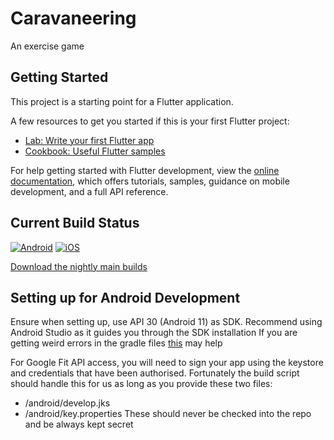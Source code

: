 # Caravaneering

An exercise game

## Getting Started

This project is a starting point for a Flutter application.

A few resources to get you started if this is your first Flutter project:

- [Lab: Write your first Flutter app](https://docs.flutter.dev/get-started/codelab)
- [Cookbook: Useful Flutter samples](https://docs.flutter.dev/cookbook)

For help getting started with Flutter development, view the
[online documentation](https://docs.flutter.dev/), which offers tutorials,
samples, guidance on mobile development, and a full API reference.

## Current Build Status
[![Android](https://github.com/implex001/DECO3801Narhwals/actions/workflows/dart.yml/badge.svg)](https://github.com/implex001/DECO3801Narhwals/actions/workflows/dart.yml)
[![iOS](https://github.com/implex001/DECO3801Narhwals/actions/workflows/ci_ios.yml/badge.svg)](https://github.com/implex001/DECO3801Narhwals/actions/workflows/ci_ios.yml)

[Download the nightly main builds](https://github.com/implex001/DECO3801Narhwals/actions/workflows/dart.yml)

## Setting up for Android Development
Ensure when setting up, use API 30 (Android 11) as SDK. Recommend using Android 
Studio as it guides you through the SDK installation
If you are getting weird errors in the gradle files [this](https://stackoverflow.com/questions/56938436/first-flutter-app-error-cannot-resolve-symbol-properties)
may help

For Google Fit API access, you will need to sign your app using the keystore and credentials
that have been authorised. Fortunately the build script should handle this for us as long as you
provide these two files:
- <repo-root>/android/develop.jks
- <repo-root>/android/key.properties
These should never be checked into the repo and be always kept secret
